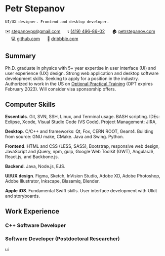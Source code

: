 Petr Stepanov
=============



    UI/UX designer. Frontend and desktop developer.






 ✉️ [stepanovps@gmail.com](mailto:stepanovps@gmail.com) &nbsp;&nbsp;&nbsp;&nbsp; 📞 [(419) 496-86-02](tel:+14194968602) &nbsp;&nbsp;&nbsp;&nbsp; 🏠 [petrstepanov.com](https://petrstepanov.com/) &nbsp;&nbsp;&nbsp;&nbsp; 💻 [github.com](https://github.com/petrstepanov) &nbsp;&nbsp;&nbsp;&nbsp; 🏀 [dribbble.com](https://dribbble.com/petrstepanov) &nbsp;&nbsp;&nbsp;&nbsp;  []() &nbsp;&nbsp;&nbsp;&nbsp;

Summary
-------

Ph.D. graduate in physics with 5+ year expertise in user interface (UI) and user experience (UX) design. Strong web application and desktop software development skills. Seeking to apply for a position in the industry. Authorized to work in the US on [Optional Practical Training](https://en.wikipedia.org/wiki/Optional_Practical_Training) (OPT expires February 2023). Will consider visa sponsorship offers.


Computer Skills
---------------

**Essentials**. Git, SVN, SSH, Linux, and Terminal usage. BASH scripting. IDEs: Eclipse, Xcode, Visual Studio Code (VS Code). Project Management: JIRA, 

**Desktop**. C/C++ and frameworks: Qt, Fox, CERN ROOT, Geant4. Building from source: GNU make, CMake. Java and Swing. Python.

**Frontend**. HTML and CSS (LESS, SASS), Bootstrap, responsive web design, JavaScript and jQuery, npm, gulp, Google Web Toolkit (GWT), AngularJS, React.js, and Backbone.js.

**Backend**. Java, Node.js, EJS.

**UI/UX design**. Figma, Sketch, InVision Studio, Adobe XD, Adobe Photoshop, Adobe Illustrator, Inkscape, Blasamiq, Blender.

**Apple iOS**. Fundamental Swift skills. User interface development with UIkit and storyboards.


Work Experience
---------------


### C++ Software Developer


### Software Developer (Postdoctoral Researcher)


ui
